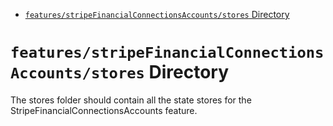 <!-- START doctoc generated TOC please keep comment here to allow auto update -->
<!-- DON'T EDIT THIS SECTION, INSTEAD RE-RUN doctoc TO UPDATE -->

- [`features/stripeFinancialConnectionsAccounts/stores` Directory](#featuresstripefinancialconnectionsaccountsstores-directory)

<!-- END doctoc generated TOC please keep comment here to allow auto update -->

# `features/stripeFinancialConnectionsAccounts/stores` Directory

The stores folder should contain all the state stores for the StripeFinancialConnectionsAccounts feature.
